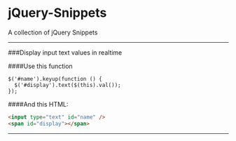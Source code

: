 jQuery-Snippets
===============

A collection of jQuery Snippets


--------------------------------------------------------------------------------
###Display input text values in realtime

####Use this function
```jquery
$('#name').keyup(function () {
  $('#display').text($(this).val());
});
```

####And this HTML:
```html
<input type="text" id="name" />
<span id="display"></span>
```
--------------------------------------------------------------------------------
